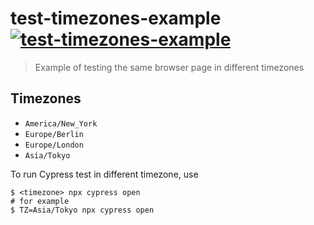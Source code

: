 # test-timezones-example [![test-timezones-example](https://img.shields.io/endpoint?url=https://dashboard.cypress.io/badge/detailed/7n3hov&style=flat&logo=cypress)](https://dashboard.cypress.io/projects/7n3hov/runs)
> Example of testing the same browser page in different timezones

## Timezones

- `America/New_York`
- `Europe/Berlin`
- `Europe/London`
- `Asia/Tokyo`

To run Cypress test in different timezone, use

```shell
$ <timezone> npx cypress open
# for example
$ TZ=Asia/Tokyo npx cypress open
```
